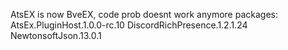AtsEX is now BveEX, code prob doesnt work anymore
packages:
AtsEx.PluginHost.1.0.0-rc.10
DiscordRichPresence.1.2.1.24
NewtonsoftJson.13.0.1
